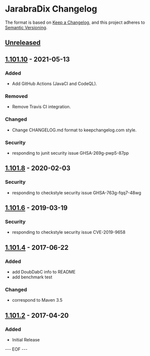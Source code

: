 JarabraDix Changelog
===================

The format is based on [Keep a Changelog](https://keepachangelog.com/en/1.0.0/),
and this project adheres to [Semantic Versioning](https://semver.org/spec/v2.0.0.html).


## [Unreleased]


## [1.101.10] - 2021-05-13

### Added
- Add GitHub Actions (JavaCI and CodeQL).

### Removed
- Remove Travis CI integration.

### Changed
- Change CHANGELOG.md format to keepchangelog.com style.

### Security
- responding to junit security issue GHSA-269g-pwp5-87pp


## [1.101.8] - 2020-02-03

### Security
- responding to checkstyle security issue GHSA-763g-fqq7-48wg


## [1.101.6] - 2019-03-19

### Security
- responding to checkstyle security issue CVE-2019-9658


## [1.101.4] - 2017-06-22

### Added
- add DoubDabC info to README
- add benchmark test

### Changed
- correspond to Maven 3.5


## [1.101.2] - 2017-04-20

### Added
- Initial Release


[Unreleased]: https://github.com/olyutorskii/JarabraDix/compare/v1.101.10...HEAD
[1.101.10]: https://github.com/olyutorskii/JarabraDix/compare/v1.101.8...v1.101.10
[1.101.8]: https://github.com/olyutorskii/JarabraDix/compare/v1.101.6...v1.101.8
[1.101.6]: https://github.com/olyutorskii/JarabraDix/compare/v1.101.4...v1.101.6
[1.101.4]: https://github.com/olyutorskii/JarabraDix/compare/v1.101.2...v1.101.4
[1.101.2]: https://github.com/olyutorskii/JarabraDix/releases/tag/v1.101.2


--- EOF ---
